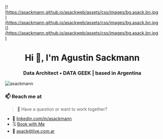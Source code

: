 [![https://asackmann.github.io/asackweb/assets/css/images/bg.asack.bn.jpg](https://asackmann.github.io/asackweb/assets/css/images/bg.asack.bn.jpg)](https://asackmann.github.io/asackweb/assets/css/images/bg.asack.bn.jpg)

<h1 align="center">Hi 👋, I'm Agustin Sackmann</h1>
<h3 align="center">Data Architect  •  DATA GEEK | based in Argentina</h3>

<p align="left"> <img src="https://komarev.com/ghpvc/?username=asackmann&label=Profile%20views&color=0e75b6&style=flat" alt="asackmann" /> </p>


### 📫 Reach me at  

> 💬 Have a question or want to work together?

- 🔗 [linkedin.com/in/asackmann](https://www.linkedin.com/in/asackmann/)
- 🗓️ [Book with Me](https://outlook.office.com/bookwithme/user/86271afacbd44398bca52aa9cd1a48fa@biapplications.com.ar?anonymous&ep=plink)
- 📧 asack@live.com.ar
  
  
<!--
**asackmann/asackmann** is a ✨ _special_ ✨ repository because its `README.md` (this file) appears on your GitHub profile.

Here are some ideas to get you started:

- 🔭 I’m currently working on ...
- 🌱 I’m currently learning ...
- 👯 I’m looking to collaborate on ...
- 🤔 I’m looking for help with ...
- 💬 Ask me about ...

- 😄 Pronouns: ...
- ⚡ Fun fact: ...
-->
